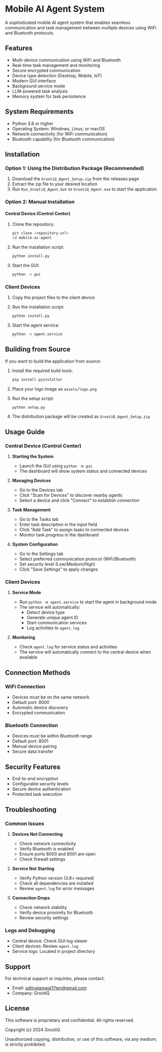 # Mobile AI Agent System

A sophisticated mobile AI agent system that enables seamless communication and task management between multiple devices using WiFi and Bluetooth protocols.

## Features

- Multi-device communication using WiFi and Bluetooth
- Real-time task management and monitoring
- Secure encrypted communication
- Device type detection (Desktop, Mobile, IoT)
- Modern GUI interface
- Background service mode
- LLM-powered task analysis
- Memory system for task persistence

## System Requirements

- Python 3.8 or higher
- Operating System: Windows, Linux, or macOS
- Network connectivity (for WiFi communication)
- Bluetooth capability (for Bluetooth communication)

## Installation

### Option 1: Using the Distribution Package (Recommended)

1. Download the `GrootiQ_Agent_Setup.zip` from the releases page
2. Extract the zip file to your desired location
3. Run `Run_GrootiQ_Agent.bat` or `GrootiQ_Agent.exe` to start the application

### Option 2: Manual Installation

#### Central Device (Control Center)

1. Clone the repository:
   ```bash
   git clone <repository-url>
   cd mobile-ai-agent
   ```

2. Run the installation script:
   ```bash
   python install.py
   ```

3. Start the GUI:
   ```bash
   python -m gui
   ```

### Client Devices

1. Copy the project files to the client device

2. Run the installation script:
   ```bash
   python install.py
   ```

3. Start the agent service:
   ```bash
   python -m agent.service
   ```

## Building from Source

If you want to build the application from source:

1. Install the required build tools:
   ```bash
   pip install pyinstaller
   ```

2. Place your logo image as `assets/logo.png`

3. Run the setup script:
   ```bash
   python setup.py
   ```

4. The distribution package will be created as `GrootiQ_Agent_Setup.zip`

## Usage Guide

### Central Device (Control Center)

1. **Starting the System**
   - Launch the GUI using `python -m gui`
   - The dashboard will show system status and connected devices

2. **Managing Devices**
   - Go to the Devices tab
   - Click "Scan for Devices" to discover nearby agents
   - Select a device and click "Connect" to establish connection

3. **Task Management**
   - Go to the Tasks tab
   - Enter task description in the input field
   - Click "Add Task" to assign tasks to connected devices
   - Monitor task progress in the dashboard

4. **System Configuration**
   - Go to the Settings tab
   - Select preferred communication protocol (WiFi/Bluetooth)
   - Set security level (Low/Medium/High)
   - Click "Save Settings" to apply changes

### Client Devices

1. **Service Mode**
   - Run `python -m agent.service` to start the agent in background mode
   - The service will automatically:
     - Detect device type
     - Generate unique agent ID
     - Start communication services
     - Log activities to `agent.log`

2. **Monitoring**
   - Check `agent.log` for service status and activities
   - The service will automatically connect to the central device when available

## Connection Methods

### WiFi Connection
- Devices must be on the same network
- Default port: 8000
- Automatic device discovery
- Encrypted communication

### Bluetooth Connection
- Devices must be within Bluetooth range
- Default port: 8001
- Manual device pairing
- Secure data transfer

## Security Features

- End-to-end encryption
- Configurable security levels
- Secure device authentication
- Protected task execution

## Troubleshooting

### Common Issues

1. **Devices Not Connecting**
   - Check network connectivity
   - Verify Bluetooth is enabled
   - Ensure ports 8000 and 8001 are open
   - Check firewall settings

2. **Service Not Starting**
   - Verify Python version (3.8+ required)
   - Check all dependencies are installed
   - Review `agent.log` for error messages

3. **Connection Drops**
   - Check network stability
   - Verify device proximity for Bluetooth
   - Review security settings

### Logs and Debugging

- Central device: Check GUI log viewer
- Client devices: Review `agent.log`
- Service logs: Located in project directory

## Support

For technical support or inquiries, please contact:
- Email: adityajaiswal17ten@gmail.com
- Company: GrootiQ

## License

This software is proprietary and confidential. All rights reserved.

Copyright (c) 2024 GrootiQ

Unauthorized copying, distribution, or use of this software, via any medium, is strictly prohibited. 